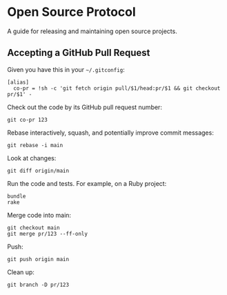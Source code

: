 # Open Source Protocol

A guide for releasing and maintaining open source projects.

## Accepting a GitHub Pull Request

Given you have this in your `~/.gitconfig`:

```text
[alias]
  co-pr = !sh -c 'git fetch origin pull/$1/head:pr/$1 && git checkout pr/$1' -
```

Check out the code by its GitHub pull request number:

```console
git co-pr 123
```

Rebase interactively, squash, and potentially improve commit messages:

```console
git rebase -i main
```

Look at changes:

```console
git diff origin/main
```

Run the code and tests. For example, on a Ruby project:

```console
bundle
rake
```

Merge code into main:

```console
git checkout main
git merge pr/123 --ff-only
```

Push:

```console
git push origin main
```

Clean up:

```console
git branch -D pr/123
```
